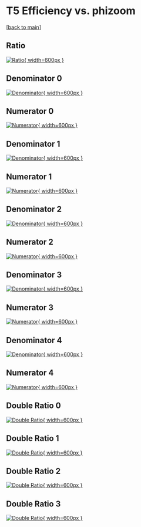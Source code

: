 # T5 Efficiency vs. phizoom

[[back to main](./)]



## Ratio

[![Ratio](../mtv/var/T5_base_211_-1_eff_phizoom.png){ width=600px }](../mtv/var/T5_base_211_-1_eff_phizoom.pdf)

## Denominator 0

[![Denominator](../mtv/den/T5_base_211_-1_eff_phizoom_den0.png){ width=600px }](../mtv/den/T5_base_211_-1_eff_phizoom_den0.pdf)

## Numerator 0

[![Numerator](../mtv/num/T5_base_211_-1_eff_phizoom_num0.png){ width=600px }](../mtv/num/T5_base_211_-1_eff_phizoom_num0.pdf)

## Denominator 1

[![Denominator](../mtv/den/T5_base_211_-1_eff_phizoom_den1.png){ width=600px }](../mtv/den/T5_base_211_-1_eff_phizoom_den1.pdf)

## Numerator 1

[![Numerator](../mtv/num/T5_base_211_-1_eff_phizoom_num1.png){ width=600px }](../mtv/num/T5_base_211_-1_eff_phizoom_num1.pdf)

## Denominator 2

[![Denominator](../mtv/den/T5_base_211_-1_eff_phizoom_den2.png){ width=600px }](../mtv/den/T5_base_211_-1_eff_phizoom_den2.pdf)

## Numerator 2

[![Numerator](../mtv/num/T5_base_211_-1_eff_phizoom_num2.png){ width=600px }](../mtv/num/T5_base_211_-1_eff_phizoom_num2.pdf)

## Denominator 3

[![Denominator](../mtv/den/T5_base_211_-1_eff_phizoom_den3.png){ width=600px }](../mtv/den/T5_base_211_-1_eff_phizoom_den3.pdf)

## Numerator 3

[![Numerator](../mtv/num/T5_base_211_-1_eff_phizoom_num3.png){ width=600px }](../mtv/num/T5_base_211_-1_eff_phizoom_num3.pdf)

## Denominator 4

[![Denominator](../mtv/den/T5_base_211_-1_eff_phizoom_den4.png){ width=600px }](../mtv/den/T5_base_211_-1_eff_phizoom_den4.pdf)

## Numerator 4

[![Numerator](../mtv/num/T5_base_211_-1_eff_phizoom_num4.png){ width=600px }](../mtv/num/T5_base_211_-1_eff_phizoom_num4.pdf)

## Double Ratio 0

[![Double Ratio](../mtv/ratio/T5_base_211_-1_eff_phizoom_ratio0.png){ width=600px }](../mtv/ratio/T5_base_211_-1_eff_phizoom_ratio0.pdf)

## Double Ratio 1

[![Double Ratio](../mtv/ratio/T5_base_211_-1_eff_phizoom_ratio1.png){ width=600px }](../mtv/ratio/T5_base_211_-1_eff_phizoom_ratio1.pdf)

## Double Ratio 2

[![Double Ratio](../mtv/ratio/T5_base_211_-1_eff_phizoom_ratio2.png){ width=600px }](../mtv/ratio/T5_base_211_-1_eff_phizoom_ratio2.pdf)

## Double Ratio 3

[![Double Ratio](../mtv/ratio/T5_base_211_-1_eff_phizoom_ratio3.png){ width=600px }](../mtv/ratio/T5_base_211_-1_eff_phizoom_ratio3.pdf)

